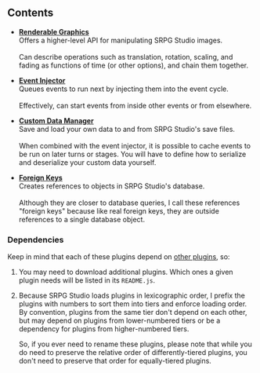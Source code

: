 ## Contents
- **[Renderable Graphics](Plugin/1.graphics-renderables)**\
Offers a higher-level API for manipulating SRPG Studio images.\
\
Can describe operations such as translation, rotation, scaling, and fading as
functions of time (or other options), and chain them together.

- **[Event Injector](Plugin/2.event-injector)**\
Queues events to run next by injecting them into the event cycle.\
\
Effectively, can start events from inside other events or from elsewhere.

- **[Custom Data Manager](Plugin/1.custom-data)**\
Save and load your own data to and from SRPG Studio's save files.\
\
When combined with the event injector, it is possible to cache events to be
run on later turns or stages. You will have to define how to serialize and
deserialize your custom data yourself.

- **[Foreign Keys](Plugin/1.foreign-keys)**\
Creates references to objects in SRPG Studio's database.\
\
Although they are closer to database queries, I call these references
"foreign keys" because like real foreign keys, they are outside references
to a single database object.


### Dependencies
Keep in mind that each of these plugins depend on [other plugins](Plugin/), so:
1. You may need to download additional plugins. Which ones a given plugin needs
   will be listed in its `README.js`.

2. Because SRPG Studio loads plugins in lexicographic order, I prefix the
   plugins with numbers to sort them into tiers and enforce loading order.
   By convention, plugins from the same tier don't depend on each other, but
   may depend on plugins from lower-numbered tiers or be a dependency for
   plugins from higher-numbered tiers.

   So, if you ever need to rename these plugins, please note that while you do
   need to preserve the relative order of differently-tiered plugins, you don't
   need to preserve that order for equally-tiered plugins.
